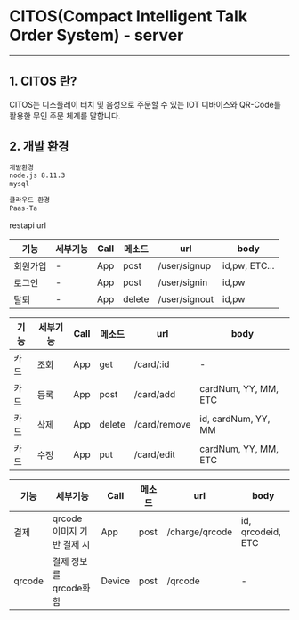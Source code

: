 # CITOS(Compact Intelligent Talk Order System) - server

***
## 1. CITOS 란?
CITOS는 디스플레이 터치 및 음성으로 주문할 수 있는 IOT 디바이스와 QR-Code를 활용한 무인 주문 체계를 말합니다.

## 2. 개발 환경
```bash
개발환경
node.js 8.11.3
mysql

클라우드 환경
Paas-Ta

```

restapi url

|기능|세부기능|Call|메소드|url|body|
|---|---|---|---|---|---|
|회원가입|-|App|post|/user/signup|id,pw, ETC...
|로그인|-|App|post|/user/signin|id,pw
|탈퇴|-|App|delete|/user/signout|id,pw

|기능|세부기능|Call|메소드|url|body|
|---|---|---|---|---|---|
|카드|조회|App|get|/card/:id|-|
|카드|등록|App|post|/card/add|cardNum, YY, MM, ETC|
|카드|삭제|App|delete|/card/remove|id, cardNum, YY, MM|
|카드|수정|App|put|/card/edit|cardNum, YY, MM, ETC|

|기능|세부기능|Call|메소드|url|body|
|---|---|---|---|---|---|
|결제|qrcode 이미지 기반 결제 시|App|post|/charge/qrcode|id, qrcodeid, ETC|
|qrcode|결제 정보를 qrcode화 함|Device|post|/qrcode|-|
